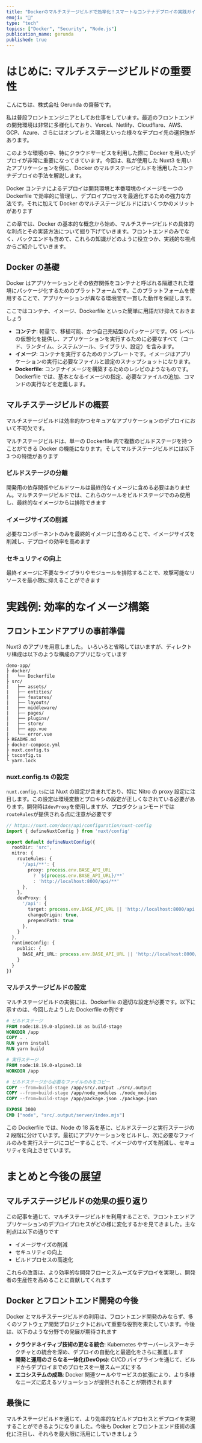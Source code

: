 ```yaml
---
title: "Dockerのマルチステージビルドで効率化！スマートなコンテナデプロイの実践ガイド"
emoji: "🐳"
type: "tech"
topics: ["Docker", "Security", "Node.js"]
publication_name: gerunda
published: true
---
```


# はじめに: マルチステージビルドの重要性

こんにちは、株式会社 Gerunda の齋藤です。

私は普段フロントエンジニアとしてお仕事をしています。最近のフロントエンドの開発環境は非常に多様化しており、Vercel、Netlify、Cloudflare、AWS、GCP、Azure、さらにはオンプレミス環境といった様々なデプロイ先の選択肢があります。

このような環境の中、特にクラウドサービスを利用した際に Docker を用いたデプロイが非常に重要になってきています。今回は、私が使用した Nuxt3 を用いたアプリケーションを例に、Docker のマルチステージビルドを活用したコンテナデプロイの手法を解説します。

Docker コンテナによるデプロイは開発環境と本番環境のイメージを一つの Dockerfile で効率的に管理し、デプロイプロセスを最適化するための強力な方法です。それに加えて Docker のマルチステージビルドにはいくつかのメリットがあります

この章では、Docker の基本的な概念から始め、マルチステージビルドの具体的な利点とその実装方法について掘り下げていきます。フロントエンドのみでなく、バックエンドも含めて、これらの知識がどのように役立つか、実践的な視点からご紹介していきます。

## Docker の基礎

Docker はアプリケーションとその依存関係をコンテナと呼ばれる隔離された環境にパッケージ化するためのプラットフォームです。このプラットフォームを使用することで、アプリケーションが異なる環境間で一貫した動作を保証します。

ここではコンテナ、イメージ、Dockerfile といった簡単に用語だけ抑えておきましょう

- **コンテナ**: 軽量で、移植可能、かつ自己完結型のパッケージです。OS レベルの仮想化を提供し、アプリケーションを実行するために必要なすべて（コード、ランタイム、システムツール、ライブラリ、設定）を含みます。
- **イメージ**: コンテナを実行するためのテンプレートです。イメージはアプリケーションの実行に必要なファイルと設定のスナップショットになります。
- **Dockerfile**: コンテナイメージを構築するためのレシピのようなものです。Dockerfile では、基本となるイメージの指定、必要なファイルの追加、コマンドの実行などを定義します。

## マルチステージビルドの概要

マルチステージビルドは効率的かつセキュアなアプリケーションのデプロイにおいて不可欠です。

マルチステージビルドは、単一の Dockerfile 内で複数のビルドステージを持つことができる Docker の機能になります。そしてマルチステージビルドには以下 3 つの特徴があります

### ビルドステージの分離

開発用の依存関係やビルドツールは最終的なイメージに含める必要はありません。マルチステージビルドでは、これらのツールをビルドステージでのみ使用し、最終的なイメージからは排除できます

### イメージサイズの削減

必要なコンポーネントのみを最終的イメージに含めることで、イメージサイズを削減し、デプロイの効率を高めます

### セキュリティの向上

最終イメージに不要なライブラリやモジュールを排除することで、攻撃可能なリソースを最小限に抑えることができます

# 実践例: 効率的なイメージ構築

## フロントエンドアプリの事前準備

Nuxt3 のアプリを用意しました。
いろいろと省略してはいますが、ディレクトリ構成は以下のような構成のアプリになっています

```
demo-app/
├ docker/
|   └── Dockerfile
├ src/
|   ├── assets/
|   ├── entities/
|   ├── features/
|   ├── layouts/
|   ├── middleware/
|   ├── pages/
|   ├── plugins/
|   ├── store/
|   ├── app.vue
|   └── error.vue
├ README.md
├ docker-compose.yml
├ nuxt.config.ts
├ tsconfig.ts
└ yarn.lock
```

### nuxt.config.ts の設定

`nuxt.config.ts`には Nuxt の設定が含まれており、特に Nitro の proxy 設定に注目します。この設定は環境変数とプロキシの設定が正しくなされている必要があります。開発時は`devProxy`を使用しますが、プロダクションモードでは`routeRules`が提供される点に注意が必要です

```ts:nuxt.config.ts
// https://nuxt.com/docs/api/configuration/nuxt-config
import { defineNuxtConfig } from 'nuxt/config'

export default defineNuxtConfig({
  rootDir: 'src',
  nitro: {
    routeRules: {
      '/api/**': {
        proxy: process.env.BASE_API_URL
          ? `${process.env.BASE_API_URL}/**`
          : 'http://localhost:8000/api/**'
      },
    },
    devProxy: {
      '/api': {
        target: process.env.BASE_API_URL || 'http://localhost:8000/api',
        changeOrigin: true,
        prependPath: true
      },
    }
  },
  runtimeConfig: {
    public: {
      BASE_API_URL: process.env.BASE_API_URL || 'http://localhost:8000/api',
    }
  }
})
```

### マルチステージビルドの設定

マルチステージビルドの実装には、Dockerfile の適切な設定が必要です。以下に示すのは、今回したようした Dockerfile の例です

```Dockerfile
# ビルドステージ
FROM node:18.19.0-alpine3.18 as build-stage
WORKDIR /app
COPY . .
RUN yarn install
RUN yarn build

# 実行ステージ
FROM node:18.19.0-alpine3.18
WORKDIR /app

# ビルドステージから必要なファイルのみをコピー
COPY --from=build-stage /app/src/.output ./src/.output
COPY --from=build-stage /app/node_modules ./node_modules
COPY --from=build-stage /app/package.json ./package.json

EXPOSE 3000
CMD ["node", "src/.output/server/index.mjs"]
```

この Dockerfile では、Node の 18 系を基に、ビルドステージと実行ステージの 2 段階に分けています。最初にアプリケーションをビルドし、次に必要なファイルのみを実行ステージにコピーすることで、イメージのサイズを削減し、セキュリティを向上させています。

# まとめと今後の展望

## マルチステージビルドの効果の振り返り

この記事を通じて、マルチステージビルドを利用することで、フロントエンドアプリケーションのデプロイプロセスがどの様に変化するかを見てきました。主な利点は以下の通りです

- イメージサイズの削減
- セキュリティの向上
- ビルドプロセスの高速化

これらの改善は、より効率的な開発フローとスムーズなデプロイを実現し、開発者の生産性を高めることに貢献してくれます

## Docker とフロントエンド開発の今後

Docker とマルチステージビルドの利用は、フロントエンド開発のみならず、多くのソフトウェア開発プロジェクトにおいて重要な役割を果たしています。今後は、以下のような分野での発展が期待されます

- **クラウドネイティブ技術の更なる統合**: Kubernetes やサーバーレスアーキテクチャとの統合を深め、デプロイの自動化と最適化をさらに推進します
- **開発と運用のさらなる一体化(DevOps)**: CI/CD パイプラインを通じて、ビルドからデプロイまでのプロセスを一層スムーズにする
- **エコシステムの成熟**: Docker 関連ツールやサービスの拡張により、より多様なニーズに応えるソリューションが提供されることが期待されます

## 最後に

マルチステージビルドを通じて、より効率的なビルドプロセスとデプロイを実現することができるようになりました。今後も Docker とフロントエンド技術の進化に注目し、それらを最大限に活用にしていきましょう
